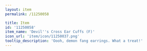 ```yaml
---
layout: item
permalink: /11250058

title: Item
id: '11250058'
item_name: 'Devil''s Cross Ear Cuffs (F)'
icon_url: 'item/icon/11250037.png'
tooltip_description: 'Oooh, demon fang earrings. What a treat!'
---
```

